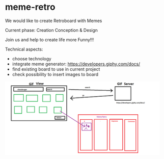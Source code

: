 # meme-retro
We would like to create Retroboard with Memes

Current phase: Creation Conception & Design

Join us and help to create life more Funny!!!

Technical aspects:
 - choose technology
 - integrate meme generator: https://developers.giphy.com/docs/
 - find existing board to use in current project
 - check possibility to insert images to board


![alt text](https://github.com/Kondziela/meme-retro/blob/master/memeretro.png)
